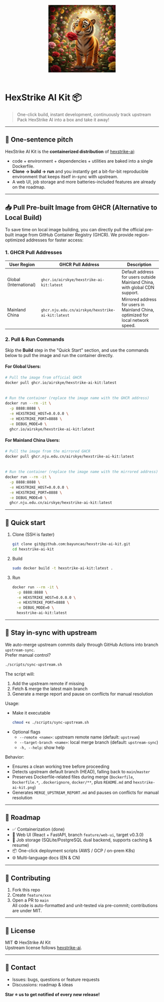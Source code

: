 <div align="center">

<img src="hexstrike-ai-kit.png" alt="HexStrike AI Kit Logo" width="220" style="margin-bottom: 20px;"/>

</div>



# HexStrike AI Kit 📦

> One-click build, instant development, continuously track upstream  
> Pack HexStrike AI into a box and take it away!

---

## 🌟 One-sentence pitch
HexStrike AI Kit is the **containerized distribution** of [hexstrike-ai](https://github.com/0x4m4/hexstrike-ai):  
- code + environment + dependencies + utilities are baked into a single Dockerfile.  
- **Clone → build → run** and you instantly get a bit-for-bit reproducible environment that keeps itself in-sync with upstream.  
- A web UI, job storage and more batteries-included features are already on the roadmap.

---

## 📥 Pull Pre-built Image from GHCR (Alternative to Local Build)
To save time on local image building, you can directly pull the official pre-built image from GitHub Container Registry (GHCR). We provide region-optimized addresses for faster access:


### 1. GHCR Pull Addresses
| User Region       | GHCR Pull Address                              | Description                                                                 |
|--------------------|------------------------------------------------|-----------------------------------------------------------------------------|
| Global (International) | `ghcr.io/airskye/hexstrike-ai-kit:latest`     | Default address for users outside Mainland China, with global CDN support. |
| Mainland China     | `ghcr.nju.edu.cn/airskye/hexstrike-ai-kit:latest` | Mirrored address for users in Mainland China, optimized for local network speed. |

### 2. Pull & Run Commands
Skip the **Build** step in the "Quick Start" section, and use the commands below to pull the image and run the container directly.

#### For Global Users:
```bash
# Pull the image from official GHCR
docker pull ghcr.io/airskye/hexstrike-ai-kit:latest


# Run the container (replace the image name with the GHCR address)
docker run --rm -it \
  -p 8888:8888 \
  -e HEXSTRIKE_HOST=0.0.0.0 \
  -e HEXSTRIKE_PORT=8888 \
  -e DEBUG_MODE=0 \
  ghcr.io/airskye/hexstrike-ai-kit:latest
```

#### For Mainland China Users:
```bash
# Pull the image from the mirrored GHCR
docker pull ghcr.nju.edu.cn/airskye/hexstrike-ai-kit:latest


# Run the container (replace the image name with the mirrored address)
docker run --rm -it \
  -p 8888:8888 \
  -e HEXSTRIKE_HOST=0.0.0.0 \
  -e HEXSTRIKE_PORT=8888 \
  -e DEBUG_MODE=0 \
  ghcr.nju.edu.cn/airskye/hexstrike-ai-kit:latest
```

---

## 🚀 Quick start
1. Clone (SSH is faster)
   ```bash
   git clone git@github.com:bayuncao/hexstrike-ai-kit.git
   cd hexstrike-ai-kit
   ```

2. Build
   ```bash
   sudo docker build -t hexstrike-ai-kit:latest .
   ```

3. Run
   ```bash
   docker run --rm -it \
     -p 8888:8888 \
     -e HEXSTRIKE_HOST=0.0.0.0 \
     -e HEXSTRIKE_PORT=8888 \
     -e DEBUG_MODE=0 \
     hexstrike-ai-kit:latest
   ```

---

## 🔁 Stay in-sync with upstream
We auto-merge upstream commits daily through GitHub Actions into branch `upstream-sync`.  
Prefer manual control?
```bash
./scripts/sync-upstream.sh
```
The script will:
1. Add the upstream remote if missing
2. Fetch & merge the latest main branch
3. Generate a merge report and pause on conflicts for manual resolution

Usage:
- Make it executable
  ```bash
  chmod +x ./scripts/sync-upstream.sh
  ```
- Optional flags
  - `--remote <name>`: upstream remote name (default: `upstream`)
  - `--target-branch <name>`: local merge branch (default: `upstream-sync`)
  - `-h, --help`: show help

Behavior:
- Ensures a clean working tree before proceeding
- Detects upstream default branch (HEAD), falling back to `main`/`master`
- Preserves Dockerfile-related files during merge (`Dockerfile`, `Dockerfile.*`, `.dockerignore`, `docker/**`, plus `README.md` and `hexstrike-ai-kit.png`)
- Generates `MERGE_UPSTREAM_REPORT.md` and pauses on conflicts for manual resolution

---

## 🧩 Roadmap
- ✅ Containerization (done)
- 🚧 Web UI (React + FastAPI, branch `feature/web-ui`, target v0.3.0)
- 🚧 Job storage (SQLite/PostgreSQL dual backend, supports caching & resume)
- 📦 One-click deployment scripts (AWS / GCP / on-prem K8s)
- 🌐 Multi-language docs (EN & CN)

---

## 🤝 Contributing
1. Fork this repo
2. Create `feature/xxx`
3. Open a PR to `main`  
All code is auto-formatted and unit-tested via pre-commit; contributions are under MIT.

---

## 📄 License
MIT © HexStrike AI Kit  
Upstream license follows [hexstrike-ai](https://github.com/0x4m4/hexstrike-ai/blob/master/README.md).

---

## 💬 Contact
- Issues: bugs, questions or feature requests  
- Discussions: roadmap & ideas  

**Star ⭐ us to get notified of every new release!**

